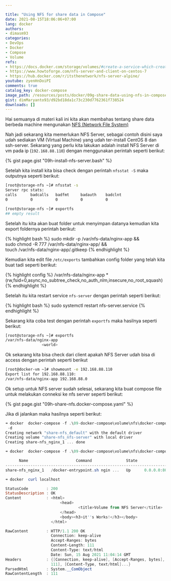```yaml
---

title: "Using NFS for share data in Compose"
date: 2021-08-15T18:06:06+07:00
lang: docker
authors:
- dimasm93
categories:
- DevOps
- Docker
- Compose
- Volume
refs: 
- https://docs.docker.com/storage/volumes/#create-a-service-which-creates-an-nfs-volume
- https://www.howtoforge.com/nfs-server-and-client-on-centos-7
- https://hub.docker.com/r/itsthenetwork/nfs-server-alpine/
youtube: zyenHnDoiPI
comments: true
catalog_key: docker-compose
image_path: /resources/posts/docker/09g-share-data-using-nfs-in-compose
gist: dimMaryanto93/d92bd18da1c73c230d7762361f738524
downloads: []
---
```


Hai semuanya di materi kali ini kita akan membahas tentang share data berbeda machine mengunakan [NFS (Network File System)](https://en.wikipedia.org/wiki/Network_File_System)

<!--more-->

Nah jadi sekarang kita memerlukan NFS Server, sebagai contoh disini saya udah sediakan VM (Virtual Machine) yang udah ter-install CentOS 8 dan ssh-server. Sekarang yang perlu kita lakukan adalah install NFS Server di vm pada ip (`192.168.88.110`) dengan menggunakan perintah seperti berikut: 

{% gist page.gist "09h-install-nfs-server.bash" %}

Setelah kita install kita bisa check dengan perintah `nfsstat -S` maka outputnya seperti berikut:

```bash
[root@storage-nfs ~]# nfsstat -s
Server rpc stats:
calls      badcalls   badfmt     badauth    badclnt
0          0          0          0          0

[root@storage-nfs ~]# exportfs
## empty result
```

Setelah itu kita akan buat folder untuk menyimpan datanya kemudian kita export foldernya perintah berikut:

{% highlight bash %}
sudo mkdir -p /var/nfs-data/nginx-app && \
sudo chmod -R 777 /var/nfs-data/nginx-app/ && \
touch /var/nfs-data/nginx-app/.gitkeep
{% endhighlight %}

Kemudian kita edit file `/etc/exports` tambahkan config folder yang telah kita buat tadi seperti berikut:

{% highlight config %}
/var/nfs-data/nginx-app *(rw,fsid=0,async,no_subtree_check,no_auth_nlm,insecure,no_root_squash)
{% endhighlight %}

Setelah itu kita restart service `nfs-server` dengan perintah seperti berikut:

{% highlight bash %}
sudo systemctl restart nfs-server.service
{% endhighlight %}

Sekarang kita coba test dengan perintah `exportfs` maka hasilnya seperti berikut:

```bash
[root@storage-nfs ~]# exportfs
/var/nfs-data/nginx-app
                <world>
```

Ok sekarang kita bisa check dari client apakah NFS Server udah bisa di access dengan perintah seperti berikut

```bash
[root@docker-vm ~]# showmount -e 192.168.88.110
Export list for 192.168.88.110:
/var/nfs-data/nginx-app 192.168.88.0
```

Ok setup untuk NFS server sudah selesai, sekarang kita buat compose file untuk melakukan conneksi ke nfs server seperti berikut:

{% gist page.gist "09h-share-nfs.docker-compose.yaml" %}

Jika di jalankan maka hasilnya seperti berikut:

```powershell
➜ docker  docker-compose -f .\09-docker-compose\volume\nfs\docker-compose.yaml -p share-nfs up
 -d
Creating network "share-nfs_default" with the default driver
Creating volume "share-nfs_nfs-server" with local driver
Creating share-nfs_nginx_1 ... done

➜ docker  docker-compose -f .\09-docker-compose\volume\nfs\docker-compose.yaml -p share-nfs ps

      Name                     Command               State                Ports
---------------------------------------------------------------------------------------------
share-nfs_nginx_1   /docker-entrypoint.sh ngin ...   Up      0.0.0.0:80->80/tcp,:::80->80/tcp

➜ docker  curl localhost

StatusCode        : 200
StatusDescription : OK
Content           : <html>
                        <head>
                                <title>Volume from NFS Server</title>
                        </head>
                        <body><h3>it''s Works!</h3></body>
                    </html>

RawContent        : HTTP/1.1 200 OK
                    Connection: keep-alive
                    Accept-Ranges: bytes
                    Content-Length: 111
                    Content-Type: text/html
                    Date: Sun, 15 Aug 2021 11:04:14 GMT
Headers           : {[Connection, keep-alive], [Accept-Ranges, bytes], [Content-Length,
                    111], [Content-Type, text/html]...}
ParsedHtml        : System.__ComObject
RawContentLength  : 111
```